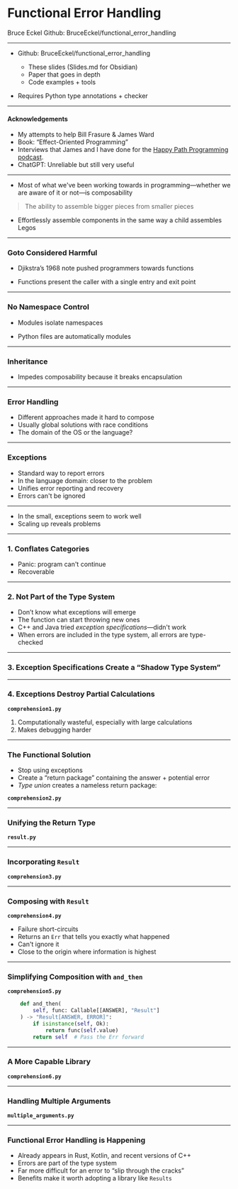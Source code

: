 # Functional Error Handling
Bruce Eckel
Github: BruceEckel/functional_error_handling

---

- Github: BruceEckel/functional_error_handling
    - These slides (Slides.md for Obsidian)
    - Paper that goes in depth
    - Code examples + tools

- Requires Python type annotations + checker

---
#### Acknowledgements

- My attempts to help Bill Frasure & James Ward
- Book: “Effect-Oriented Programming”
- Interviews that James and I have done for the [Happy Path Programming podcast](https://happypathprogramming.com/).
- ChatGPT: Unreliable but still very useful

---

- Most of what we've been working towards in programming—whether we are aware of it or not—is composability

> The ability to assemble bigger pieces from smaller pieces

- Effortlessly assemble components in the same way a child assembles Legos

---

### Goto Considered Harmful

- Djikstra’s 1968 note pushed programmers towards functions

- Functions present the caller with a single entry and exit point

---

### No Namespace Control

- Modules isolate namespaces

- Python files are automatically modules

---
### Inheritance

- Impedes composability because it breaks encapsulation

---
### Error Handling

- Different approaches made it hard to compose
- Usually global solutions with race conditions
- The domain of the OS or the language?

---
### Exceptions

- Standard way to report errors
- In the language domain: closer to the problem
- Unifies error reporting and recovery
- Errors can't be ignored

---
- In the small, exceptions seem to work well
- Scaling up reveals problems

---
### 1. Conflates Categories

- Panic: program can't continue
- Recoverable

---
### 2. Not Part of the Type System

- Don’t know what exceptions will emerge
- The function can start throwing new ones
- C++ and Java tried *exception specifications*—didn't work
- When errors are included in the type system, all errors are type-checked

---
### 3. Exception Specifications Create a “Shadow Type System”

---
### 4. Exceptions Destroy Partial Calculations

**`comprehension1.py`**

1. Computationally wasteful, especially with large calculations
2. Makes debugging harder

---
### The Functional Solution

- Stop using exceptions
- Create a “return package” containing the answer + potential error
- *Type union* creates a nameless return package:

**`comprehension2.py`**

---
### Unifying the Return Type

**`result.py`**

---
### Incorporating `Result`

**`comprehension3.py`**

---
### Composing with `Result`

**`comprehension4.py`**

- Failure short-circuits
- Returns an `Err` that tells you exactly what happened
- Can't ignore it
- Close to the origin where information is highest

---
### Simplifying Composition with `and_then`

**`comprehension5.py`**

```python
    def and_then(
        self, func: Callable[[ANSWER], "Result"]
    ) -> "Result[ANSWER, ERROR]":
        if isinstance(self, Ok):
            return func(self.value)
        return self  # Pass the Err forward
```

---
### A More Capable Library

**`comprehension6.py`**

---
### Handling Multiple Arguments

**`multiple_arguments.py`**

---
### Functional Error Handling is Happening

- Already appears in Rust, Kotlin, and recent versions of C++
- Errors are part of the type system
- Far more difficult for an error to “slip through the cracks”
- Benefits make it worth adopting a library like `Results`
